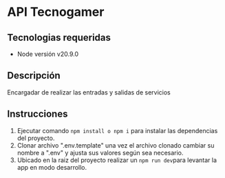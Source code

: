 # API Tecnogamer

## Tecnologias requeridas

 - Node versión v20.9.0

## Descripción

Encargadar de realizar las entradas y salidas de servicios

## Instrucciones

1. Ejecutar comando `npm install o npm i` para instalar las dependencias del proyecto.
2. Clonar archivo ".env.template" una vez el archivo clonado cambiar su nombre a ".env" y ajusta sus valores según sea necesario.
3. Ubicado en la raiz del proyecto realizar un `npm run dev`para levantar la app en modo desarrollo.
